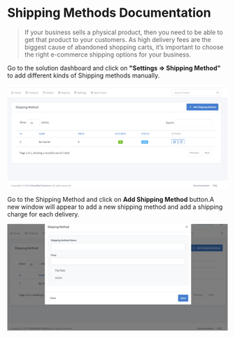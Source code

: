 # Shipping Methods Documentation

> If your business sells a physical product, then you need to be able to get that product to your customers. As high delivery fees are the biggest cause of abandoned shopping carts, it’s important to choose the right e-commerce shipping options for your business.

Go to the solution dashboard and click on **"Settings => Shipping Method"** to add different kinds of Shipping methods manually.

![image](img/60.png)

Go to the Shipping Method and click on **Add Shipping Method** button.A new window will appear to add a new shipping method and add a shipping charge for each delivery.

![image](img/61.png)





